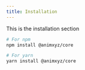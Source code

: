 ```yaml
---
title: Installation
---
```


This is the installation section
```bash
# For npm
npm install @animxyz/core

# For yarn
yarn install @animxyz/core
```
